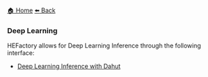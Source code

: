 [:house: Home](/docs/README.md) [:arrow_left: Back](/docs/README.md)
###  Deep Learning

HEFactory allows for Deep Learning Inference through the following interface:

- [Deep Learning Inference with Dahut](/docs/deep_learning/deep_learning_inference.md)